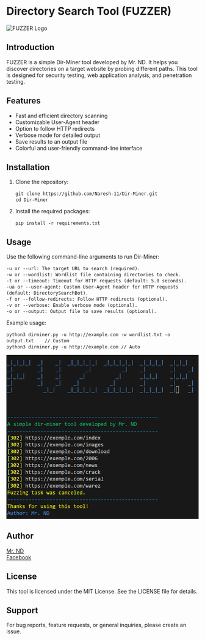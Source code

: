 # Directory Search Tool (FUZZER)

![FUZZER Logo](https://static.thenounproject.com/png/2221438-200.png)

## Introduction

FUZZER is a simple Dir-Miner tool developed by Mr. ND. It helps you discover directories on a target website by probing different paths. This tool is designed for security testing, web application analysis, and penetration testing.

## Features

- Fast and efficient directory scanning
- Customizable User-Agent header
- Option to follow HTTP redirects
- Verbose mode for detailed output
- Save results to an output file
- Colorful and user-friendly command-line interface

## Installation

1. Clone the repository:

   ```shell
   git clone https://github.com/Naresh-11/Dir-Miner.git
   cd Dir-Miner
   ```
2. Install the required packages:
   ```shell
   pip install -r requirements.txt
   ```

## Usage

Use the following command-line arguments to run Dir-Miner:
```shell
-u or --url: The target URL to search (required).
-w or --wordlist: Wordlist file containing directories to check.
-t or --timeout: Timeout for HTTP requests (default: 5.0 seconds).
-ua or --user-agent: Custom User-Agent header for HTTP requests (default: DirectorySearchBot).
-f or --follow-redirects: Follow HTTP redirects (optional).
-v or --verbose: Enable verbose mode (optional).
-o or --output: Output file to save results (optional).
```

Example usage:
```shell
python3 dirminer.py -u http://example.com -w wordlist.txt -o output.txt    // Custom
python3 dirminer.py -u http://example.com // Auto
```

![pic](https://github.com/Naresh-11/Dir-Miner/blob/main/Screenshot%202023-09-10%20055714.png)


## Author
[Mr. ND](https://github.com/Naresh-11)
<br>
[Facebook](https://www.facebook.com/nareshdhanuk0)
<br>

## License

This tool is licensed under the MIT License. See the LICENSE file for details.

## Support
For bug reports, feature requests, or general inquiries, please create an issue.
